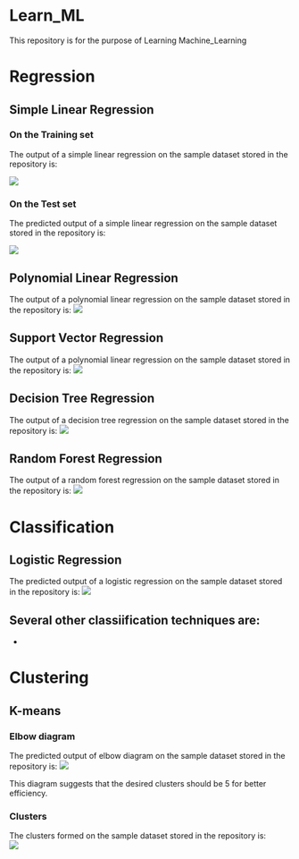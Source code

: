 # Learn_ML
This repository is for the purpose of Learning Machine_Learning

# Regression

## Simple Linear Regression

### On the Training set
The output of a simple linear regression on the sample dataset stored in the repository is:

![](https://github.com/rahulkumar082/Learn_ML/blob/master/Regression/Simple_Linear_Regression/Training_Set_Simple_Regression.png)

### On the Test set
The predicted output of a simple linear regression on the sample dataset stored in the repository is:

![](https://github.com/rahulkumar082/Learn_ML/blob/master/Regression/Simple_Linear_Regression/Test_set_Simple_Regression.png)

## Polynomial Linear Regression
The output of a polynomial linear regression on the sample dataset stored in the repository is:
![](https://github.com/rahulkumar082/Learn_ML/blob/master/Regression/Polynomial_Linear_Regression/Linear_image.png)

## Support Vector Regression
The output of a polynomial linear regression on the sample dataset stored in the repository is:
![](https://github.com/rahulkumar082/Learn_ML/blob/master/Regression/Suppprt_Vector_Regression/support_vector_regression.png)

## Decision Tree Regression
The output of a decision tree regression on the sample dataset stored in the repository is:
![](https://github.com/rahulkumar082/Learn_ML/blob/master/Regression/Decision_Tree_Regression/decision_tree_regression.png)

## Random Forest Regression
The output of a random forest regression on the sample dataset stored in the repository is:
![](https://github.com/rahulkumar082/Learn_ML/blob/master/Regression/Random_Forest_Regression/random_forest_regression.png)

# Classification

## Logistic Regression
The predicted output of a logistic regression on the sample dataset stored in the repository is:
![](https://github.com/rahulkumar082/Learn_ML/blob/master/Classification/Logistic_Regression/log_training_set.png)

## Several other classiification techniques are:
* 

# Clustering

## K-means
### Elbow diagram
The predicted output of elbow diagram on the sample dataset stored in the repository is:
![](https://github.com/rahulkumar082/Learn_ML/blob/master/Clustering/K_means_clustering/elbow_diagram.png)

This diagram suggests that the desired clusters should be 5 for better efficiency. 

### Clusters
The clusters formed on the sample dataset stored in the repository is:  
![](https://github.com/rahulkumar082/Learn_ML/blob/master/Clustering/K_means_clustering/cluster.png)
